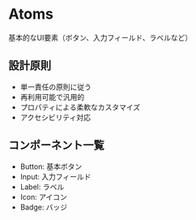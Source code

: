 # Atoms

基本的なUI要素（ボタン、入力フィールド、ラベルなど）

## 設計原則
- 単一責任の原則に従う
- 再利用可能で汎用的
- プロパティによる柔軟なカスタマイズ
- アクセシビリティ対応

## コンポーネント一覧
- Button: 基本ボタン
- Input: 入力フィールド
- Label: ラベル
- Icon: アイコン
- Badge: バッジ